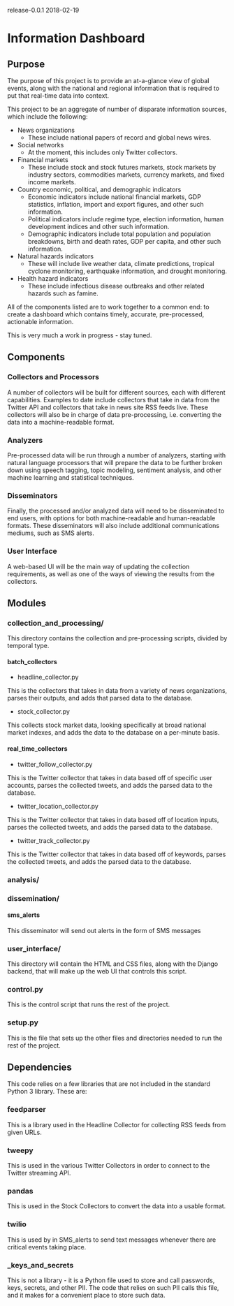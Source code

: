 release-0.0.1 2018-02-19

# Information Dashboard

## Purpose

The purpose of this project is to provide an at-a-glance view of global events, along with the national and regional information that is required to put that real-time data into context.

This project to be an aggregate of number of disparate information sources, which include the following:

- News organizations
    - These include national papers of record and global news wires.
- Social networks
    - At the moment, this includes only Twitter collectors.
- Financial markets
    - These include stock and stock futures markets, stock markets by industry sectors, commodities markets, currency markets, and fixed income markets.
- Country economic, political, and demographic indicators
    - Economic indicators include national financial markets, GDP statistics, inflation, import and export figures, and other such information.
    - Political indicators include regime type, election information, human development indices and other such information.
    - Demographic indicators include total population and population breakdowns, birth and death rates, GDP per capita, and other such information.
- Natural hazards indicators
    - These will include live weather data, climate predictions, tropical cyclone monitoring, earthquake information, and drought monitoring.
- Health hazard indicators
    - These include infectious disease outbreaks and other related hazards such as famine.
    
All of the components listed are to work together to a common end: to create a dashboard which contains timely, accurate, pre-processed, actionable information.

This is very much a work in progress - stay tuned.

## Components

### Collectors and Processors

A number of collectors will be built for different sources, each with different capabilities. Examples to date include collectors that take in data from the Twitter API and collectors that take in news site RSS feeds live. These collectors will also be in charge of data pre-processing, i.e. converting the data into a machine-readable format.

### Analyzers

Pre-processed data will be run through a number of analyzers, starting with natural language processors that will prepare the data to be further broken down using speech tagging, topic modeling, sentiment analysis, and other machine learning and statistical techniques.

### Disseminators

Finally, the processed and/or analyzed data will need to be disseminated to end users, with options for both machine-readable and human-readable formats. These disseminators will also include additional communications mediums, such as SMS alerts.

### User Interface

A web-based UI will be the main way of updating the collection requirements, as well as one of the ways of viewing the results from the collectors.

## Modules

### collection_and_processing/

This directory contains the collection and pre-processing scripts, divided by temporal type.

#### batch_collectors

- headline_collector.py

This is the collectors that takes in data from a variety of news organizations, parses their outputs, and adds that parsed data to the database.

- stock_collector.py

This collects stock market data, looking specifically at broad national market indexes, and adds the data to the database on a per-minute basis.

#### real_time_collectors

- twitter_follow_collector.py

This is the Twitter collector that takes in data based off of specific user accounts, parses the collected tweets, and adds the parsed data to the database.

- twitter_location_collector.py

This is the Twitter collector that takes in data based off of location inputs, parses the collected tweets, and adds the parsed data to the database.

- twitter_track_collector.py

This is the Twitter collector that takes in data based off of keywords, parses the collected tweets, and adds the parsed data to the database.

### analysis/

### dissemination/

#### sms_alerts

This disseminator will send out alerts in the form of SMS messages

### user_interface/

This directory will contain the HTML and CSS files, along with the Django backend, that will make up the web UI that controls this script.

### control.py

This is the control script that runs the rest of the project.

### setup.py

This is the file that sets up the other files and directories needed to run the rest of the project.

## Dependencies

This code relies on a few libraries that are not included in the standard Python 3 library. These are:

### feedparser

This is a library used in the Headline Collector for collecting RSS feeds from given URLs.

### tweepy

This is used in the various Twitter Collectors in order to connect to the Twitter streaming API.

### pandas

This is used in the Stock Collectors to convert the data into a usable format.

### twilio

This is used by in SMS_alerts to send text messages whenever there are critical events taking place.

### _keys_and_secrets

This is not a library - it is a Python file used to store and call passwords, keys, secrets, and other PII. The code that relies on such PII calls this file, and it makes for a convenient place to store such data.